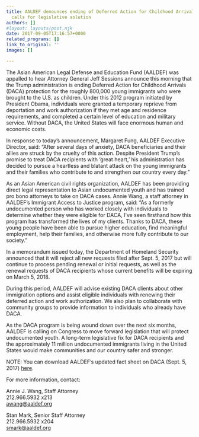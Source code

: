```yaml
---
title: AALDEF denounces ending of Deferred Action for Childhood Arrivals (DACA) program;
  calls for legislative solution
authors: []
#layout: layouts/post.njk
date: 2017-09-05T17:16:57+0000
related_programs: []
link_to_original: ''
images: []

---
```

The Asian American Legal Defense and Education Fund (AALDEF) was appalled to hear Attorney General Jeff Sessions announce this morning that the Trump administration is ending Deferred Action for Childhood Arrivals (DACA) protection for the roughly 800,000 young immigrants who were brought to the U.S. as children. Under this 2012 program initiated by President Obama, individuals were granted a temporary reprieve from deportation and work authorization if they met age and residence requirements, and completed a certain level of education and military service. Without DACA, the United States will face enormous human and economic costs.

In response to today’s announcement, Margaret Fung, AALDEF Executive Director, said: “After several days of anxiety, DACA beneficiaries and their allies are struck by the cruelty of this action. Despite President Trump’s promise to treat DACA recipients with ‘great heart,’ his administration has decided to pursue a heartless and blatant attack on the young immigrants and their families who contribute to and strengthen our country every day.”

As an Asian American civil rights organization, AALDEF has been providing direct legal representation to Asian undocumented youth and has trained pro bono attorneys to take on DACA cases. Annie Wang, a staff attorney in AALDEF’s Immigrant Access to Justice program, said: “As a formerly undocumented person who has worked closely with individuals to determine whether they were eligible for DACA, I’ve seen firsthand how this program has transformed the lives of my clients. Thanks to DACA, these young people have been able to pursue higher education, find meaningful employment, help their families, and otherwise more fully contribute to our society.”

In a memorandum issued today, the Department of Homeland Security announced that it will reject all new requests filed after Sept. 5, 2017 but will continue to process pending renewal or initial requests, as well as the renewal requests of DACA recipients whose current benefits will be expiring on March 5, 2018.

During this period, AALDEF will advise existing DACA clients about other immigration options and assist eligible individuals with renewing their deferred action and work authorization. We also plan to collaborate with community groups to provide information to individuals who already have DACA.

As the DACA program is being wound down over the next six months, AALDEF is calling on Congress to move forward legislation that will protect undocumented youth. A long-term legislative fix for DACA recipients and the approximately 11 million undocumented immigrants living in the United States would make communities and our country safer and stronger.

NOTE: You can download AALDEF’s updated fact sheet on DACA (Sept. 5, 2017) [here](/uploads/pdf/9.5.17DACAfactsheet-final.pdf).

For more information, contact:

Annie J. Wang, Staff Attorney  
212\.966.5932 x213  
awang@aaldef.org

Stan Mark, Senior Staff Attorney  
212\.966.5932 x204  
smark@aaldef.org
